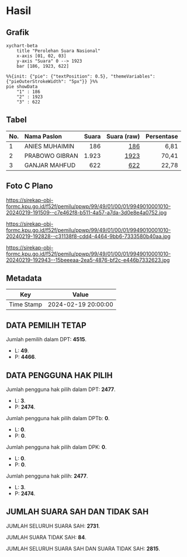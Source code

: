 # Hasil

## Grafik

```mermaid
xychart-beta
    title "Perolehan Suara Nasional"
    x-axis [01, 02, 03]
    y-axis "Suara" 0 --> 1923
    bar [186, 1923, 622]
```

```mermaid
%%{init: {"pie": {"textPosition": 0.5}, "themeVariables": {"pieOuterStrokeWidth": "5px"}} }%%
pie showData
    "1" : 186
    "2" : 1923
    "3" : 622
```

## Tabel

| No. | Nama Paslon    | Suara | Suara (raw) | Persentase |
|:--- |:-------------- | -----:| -----------:| ----------:|
| 1   | ANIES MUHAIMIN | 186   | [186][p-1]  | 6,81       |
| 2   | PRABOWO GIBRAN | 1.923 | [1923][p-2] | 70,41      |
| 3   | GANJAR MAHFUD  | 622   | [622][p-3]  | 22,78      |


[p-1]: https://github.com/gigit-pemilu/pemilu-2024/blob/main/pilpres/hitung-suara/sub/99-luar-negeri/sub/49-hong-kong-republik-rakyat-tiongkok/sub/01-hong-kong-republik-rakyat-tiongkok/sub/0001-hong-kong-republik-rakyat-tiongkok/sub/010-pos-006/sub/paslon-1.txt
[p-2]: https://github.com/gigit-pemilu/pemilu-2024/blob/main/pilpres/hitung-suara/sub/99-luar-negeri/sub/49-hong-kong-republik-rakyat-tiongkok/sub/01-hong-kong-republik-rakyat-tiongkok/sub/0001-hong-kong-republik-rakyat-tiongkok/sub/010-pos-006/sub/paslon-2.txt
[p-3]: https://github.com/gigit-pemilu/pemilu-2024/blob/main/pilpres/hitung-suara/sub/99-luar-negeri/sub/49-hong-kong-republik-rakyat-tiongkok/sub/01-hong-kong-republik-rakyat-tiongkok/sub/0001-hong-kong-republik-rakyat-tiongkok/sub/010-pos-006/sub/paslon-3.txt

## Foto C Plano

https://sirekap-obj-formc.kpu.go.id/f52f/pemilu/ppwp/99/49/01/00/01/9949010001010-20240219-191509--c7e462f8-b511-4a57-a7da-3d0e8e4a0752.jpg

https://sirekap-obj-formc.kpu.go.id/f52f/pemilu/ppwp/99/49/01/00/01/9949010001010-20240219-192828--c31138f8-cdd4-4464-9bb6-7333580b40aa.jpg

https://sirekap-obj-formc.kpu.go.id/f52f/pemilu/ppwp/99/49/01/00/01/9949010001010-20240219-192943--15beeeaa-2ea5-4876-bf2c-e446b7332623.jpg


## Metadata

| Key        | Value               |
| ---------- | ------------------- |
| Time Stamp | 2024-02-19 20:00:00 |


## DATA PEMILIH TETAP

Jumlah pemilih dalam DPT: **4515**.
 * L: **49**.
 * P: **4466**.

## DATA PENGGUNA HAK PILIH

Jumlah pengguna hak pilih dalam DPT: **2477**.
 * L: **3**.
 * P: **2474**.

Jumlah pengguna hak pilih dalam DPTb: **0**.
 * L: **0**.
 * P: **0**.

Jumlah pengguna hak pilih dalam DPK: **0**.
 * L: **0**.
 * P: **0**.

Jumlah pengguna hak pilih: **2477**.
 * L: **3**.
 * P: **2474**.

## JUMLAH SUARA SAH DAN TIDAK SAH

JUMLAH SELURUH SUARA SAH: **2731**.

JUMLAH SUARA TIDAK SAH: **84**.

JUMLAH SELURUH SUARA SAH DAN SUARA TIDAK SAH: **2815**.


